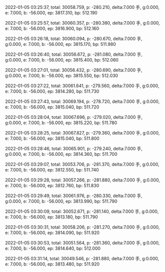 2022-01-05 03:25:37, total: 30058.759, p: -280.210, delta:7.000 手, g:0.000, e: 7.000, b: -56.000, ep: 3817.310, bp: 512.190

2022-01-05 03:25:57, total: 30060.357, p: -280.380, delta:7.000 手, g:0.000, e: 7.000, b: -56.000, ep: 3816.900, bp: 512.160

2022-01-05 03:26:18, total: 30060.094, p: -280.670, delta:7.000 手, g:0.000, e: 7.000, b: -56.000, ep: 3815.170, bp: 511.980

2022-01-05 03:26:40, total: 30056.672, p: -281.080, delta:7.000 手, g:0.000, e: 7.000, b: -56.000, ep: 3815.400, bp: 512.060

2022-01-05 03:27:01, total: 30056.432, p: -280.690, delta:7.000 手, g:0.000, e: 7.000, b: -56.000, ep: 3815.550, bp: 512.030

2022-01-05 03:27:22, total: 30061.641, p: -279.560, delta:7.000 手, g:0.000, e: 7.000, b: -56.000, ep: 3814.280, bp: 511.730

2022-01-05 03:27:43, total: 30069.194, p: -278.720, delta:7.000 手, g:0.000, e: 7.000, b: -56.000, ep: 3815.040, bp: 511.720

2022-01-05 03:28:04, total: 30067.696, p: -279.020, delta:7.000 手, g:0.000, e: 7.000, b: -56.000, ep: 3815.220, bp: 511.780

2022-01-05 03:28:25, total: 30067.827, p: -279.360, delta:7.000 手, g:0.000, e: 7.000, b: -56.000, ep: 3815.040, bp: 511.800

2022-01-05 03:28:46, total: 30065.901, p: -279.240, delta:7.000 手, g:0.000, e: 7.000, b: -56.000, ep: 3814.360, bp: 511.700

2022-01-05 03:29:07, total: 30053.706, p: -281.370, delta:7.000 手, g:0.000, e: 7.000, b: -56.000, ep: 3812.550, bp: 511.740

2022-01-05 03:29:28, total: 30057.266, p: -281.880, delta:7.000 手, g:0.000, e: 7.000, b: -56.000, ep: 3812.760, bp: 511.830

2022-01-05 03:29:49, total: 30061.976, p: -280.330, delta:7.000 手, g:0.000, e: 7.000, b: -56.000, ep: 3813.990, bp: 511.790

2022-01-05 03:30:09, total: 30052.671, p: -281.140, delta:7.000 手, g:0.000, e: 7.000, b: -56.000, ep: 3813.180, bp: 511.790

2022-01-05 03:30:31, total: 30058.206, p: -281.270, delta:7.000 手, g:0.000, e: 7.000, b: -56.000, ep: 3814.090, bp: 511.920

2022-01-05 03:30:53, total: 30051.564, p: -281.360, delta:7.000 手, g:0.000, e: 7.000, b: -56.000, ep: 3814.640, bp: 512.000

2022-01-05 03:31:14, total: 30049.546, p: -281.880, delta:7.000 手, g:0.000, e: 7.000, b: -56.000, ep: 3813.480, bp: 511.920